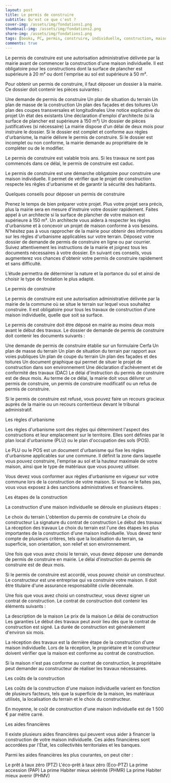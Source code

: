 ```yaml
---
layout: post
title: Le permis de construire
subtitle: Qu'est ce que c'est ?
cover-img: /assets/img/fondations1.png
thumbnail-img: /assets/img/fondations2.png
share-img: /assets/img/fondations1.png
tags: [books, PC, permis, construire, individuelle, construction, maison, villa,]
comments: true
---
```


Le permis de construire est une autorisation administrative délivrée par la mairie avant de commencer la construction d'une maison individuelle. Il est obligatoire pour les constructions dont la surface de plancher est supérieure à 20 m² ou dont l'emprise au sol est supérieure à 50 m².

Pour obtenir un permis de construire, il faut déposer un dossier à la mairie. Ce dossier doit contenir les pièces suivantes :

Une demande de permis de construire
Un plan de situation du terrain
Un plan de masse de la construction
Un plan des façades et des toitures
Un plan des coupes transversales et longitudinales
Une notice explicative du projet
Un état des existants
Une déclaration d'emploi d'architecte (si la surface de plancher est supérieure à 150 m²)
Un dossier de pièces justificatives (si nécessaire)
La mairie dispose d'un délai de deux mois pour instruire le dossier. Si le dossier est complet et conforme aux règles d'urbanisme, la mairie délivre le permis de construire. Si le dossier est incomplet ou non conforme, la mairie demande au propriétaire de le compléter ou de le modifier.

Le permis de construire est valable trois ans. Si les travaux ne sont pas commencés dans ce délai, le permis de construire est caduc.

Le permis de construire est une démarche obligatoire pour construire une maison individuelle. Il permet de vérifier que le projet de construction respecte les règles d'urbanisme et de garantir la sécurité des habitants.

Quelques conseils pour déposer un permis de construire

Prenez le temps de bien préparer votre projet. Plus votre projet sera précis, plus la mairie sera en mesure d'instruire votre dossier rapidement.
Faites appel à un architecte si la surface de plancher de votre maison est supérieure à 150 m². Un architecte vous aidera à respecter les règles d'urbanisme et à concevoir un projet de maison conforme à vos besoins.
N'hésitez pas à vous rapprocher de la mairie pour obtenir des informations sur les règles d'urbanisme applicables sur votre terrain.
Déposez votre dossier de demande de permis de construire en ligne ou par courrier.
Suivez attentivement les instructions de la mairie et joignez tous les documents nécessaires à votre dossier.
En suivant ces conseils, vous augmenterez vos chances d'obtenir votre permis de construire rapidement et sans difficulté.

L’étude permettra de déterminer la nature et la portance du sol et ainsi de choisir le type de fondation le plus adapté.


Le permis de construire

Le permis de construire est une autorisation administrative délivrée par la mairie de la commune où se situe le terrain sur lequel vous souhaitez construire. Il est obligatoire pour tous les travaux de construction d'une maison individuelle, quelle que soit sa surface.

Le permis de construire doit être déposé en mairie au moins deux mois avant le début des travaux. Le dossier de demande de permis de construire doit contenir les documents suivants :

Une demande de permis de construire établie sur un formulaire Cerfa
Un plan de masse du terrain
Un plan de situation du terrain par rapport aux voies publiques
Un plan de coupe du terrain
Un plan des façades et des toitures
Un document graphique qui permet de situer le projet de construction dans son environnement
Une déclaration d'achèvement et de conformité des travaux (DAC)
Le délai d'instruction du permis de construire est de deux mois. Au terme de ce délai, la mairie doit vous délivrer un permis de construire, un permis de construire modificatif ou un refus de permis de construire.

Si le permis de construire est refusé, vous pouvez faire un recours gracieux auprès de la mairie ou un recours contentieux devant le tribunal administratif.

Les règles d'urbanisme

Les règles d'urbanisme sont des règles qui déterminent l'aspect des constructions et leur emplacement sur le territoire. Elles sont définies par le plan local d'urbanisme (PLU) ou le plan d'occupation des sols (POS).

Le PLU ou le POS est un document d'urbanisme qui fixe les règles d'urbanisme applicables sur une commune. Il définit la zone dans laquelle vous pouvez construire, l'emprise au sol et la hauteur maximale de votre maison, ainsi que le type de matériaux que vous pouvez utiliser.

Vous devez vous conformer aux règles d'urbanisme en vigueur sur votre commune lors de la construction de votre maison. Si vous ne le faites pas, vous vous exposez à des sanctions administratives et financières.

Les étapes de la construction

La construction d'une maison individuelle se déroule en plusieurs étapes :

Le choix du terrain
L'obtention du permis de construire
Le choix du constructeur
La signature du contrat de construction
Le début des travaux
La réception des travaux
Le choix du terrain est l'une des étapes les plus importantes de la construction d'une maison individuelle. Vous devez tenir compte de plusieurs critères, tels que la localisation du terrain, sa superficie, son orientation, son relief et son environnement.

Une fois que vous avez choisi le terrain, vous devez déposer une demande de permis de construire en mairie. Le délai d'instruction du permis de construire est de deux mois.

Si le permis de construire est accordé, vous pouvez choisir un constructeur. Le constructeur est une entreprise qui va construire votre maison. Il doit être titulaire d'une assurance responsabilité civile décennale.

Une fois que vous avez choisi un constructeur, vous devez signer un contrat de construction. Le contrat de construction doit contenir les éléments suivants :

La description de la maison
Le prix de la maison
Le délai de construction
Les garanties
Le début des travaux peut avoir lieu dès que le contrat de construction est signé. La durée de construction est généralement d'environ six mois.

La réception des travaux est la dernière étape de la construction d'une maison individuelle. Lors de la réception, le propriétaire et le constructeur doivent vérifier que la maison est conforme au contrat de construction.

Si la maison n'est pas conforme au contrat de construction, le propriétaire peut demander au constructeur de réaliser les travaux nécessaires.

Les coûts de la construction

Les coûts de la construction d'une maison individuelle varient en fonction de plusieurs facteurs, tels que la superficie de la maison, les matériaux utilisés, la localisation du terrain et le choix du constructeur.

En moyenne, le coût de construction d'une maison individuelle est de 1 500 € par mètre carré.

Les aides financières

Il existe plusieurs aides financières qui peuvent vous aider à financer la construction de votre maison individuelle. Ces aides financières sont accordées par l'État, les collectivités territoriales et les banques.

Parmi les aides financières les plus courantes, on peut citer :

Le prêt à taux zéro (PTZ)
L'éco-prêt à taux zéro (Eco-PTZ)
La prime accession (PAP)
La prime Habiter mieux sérénité (PHMR)
La prime Habiter mieux avenir (PHMV)
